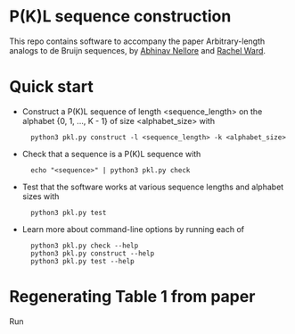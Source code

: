 # P(K)L sequence construction

This repo contains software to accompany the paper Arbitrary-length analogs to de Bruijn sequences, by [Abhinav Nellore](https://nellore.bio) and [Rachel Ward](https://sites.google.com/prod/view/rward).

# Quick start

* Construct a P(K)L sequence of length <sequence_length> on the alphabet {0, 1, ..., K - 1} of size <alphabet_size> with

        python3 pkl.py construct -l <sequence_length> -k <alphabet_size>
* Check that a sequence <sequence> is a P(K)L sequence with

        echo "<sequence>" | python3 pkl.py check
* Test that the software works at various sequence lengths and alphabet sizes with

        python3 pkl.py test
  
* Learn more about command-line options by running each of
  
        python3 pkl.py check --help
        python3 pkl.py construct --help
        python3 pkl.py test --help

 # Regenerating Table 1 from paper
  
 Run
  
         
